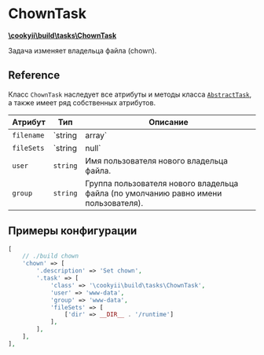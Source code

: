 ChownTask
=========

[**\cookyii\build\tasks\ChownTask**][]

Задача изменяет владельца файла (chown).

Reference
---------

Класс `ChownTask` наследует все атрибуты и методы класса [`AbstractTask`][], а также имеет ряд собственных атрибутов.

| Атрибут | Тип | Описание | 
| ------- | --- | -------- |
| `filename` | `string|array` | Путь к файлу, которому необходимо изменить права доступа. |
| `fileSets` | `string|null` | Массив, описывающий правила поиска файлов для изменения прав доступа. |
| `user` | `string` | Имя пользователя нового владельца файла. |
| `group` | `string` | Группа пользователя нового владельца файла (по умолчанию равно имени пользователя). |

Примеры конфигурации
--------------------
```php
[
    // ./build chown
    'chown' => [
        '.description' => 'Set chown',
        '.task' => [
            'class' => '\cookyii\build\tasks\ChownTask',
            'user' => 'www-data',
            'group' => 'www-data',
            'fileSets' => [
                ['dir' => __DIR__ . '/runtime']
            ],
        ],
    ],
],
```

[**\cookyii\build\tasks\ChownTask**]: https://github.com/cookyii/build/blob/master/tasks/ChownTask.php
[`AbstractTask`]: 03-reference-abstract-task.md
